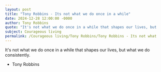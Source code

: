 ```yaml
---
layout: post
title: "Tony Robbins - Its not what we do once in a while"
date: 2024-12-28 12:00:00 -0000
author: Tony Robbins
quote: "It's not what we do once in a while that shapes our lives, but what we do consistently."
subject: Courageous living
permalink: /Courageous living/Tony Robbins/Tony Robbins - Its not what we do once in a while
---
```


It's not what we do once in a while that shapes our lives, but what we do consistently.

- Tony Robbins

